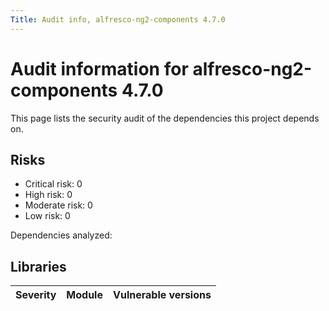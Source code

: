 ```yaml
---
Title: Audit info, alfresco-ng2-components 4.7.0
---
```


# Audit information for alfresco-ng2-components 4.7.0

This page lists the security audit of the dependencies this project depends on.

## Risks

- Critical risk: 0
- High risk: 0
- Moderate risk: 0
- Low risk: 0

Dependencies analyzed: 

## Libraries

| Severity | Module | Vulnerable versions |
| --- | --- | --- |

